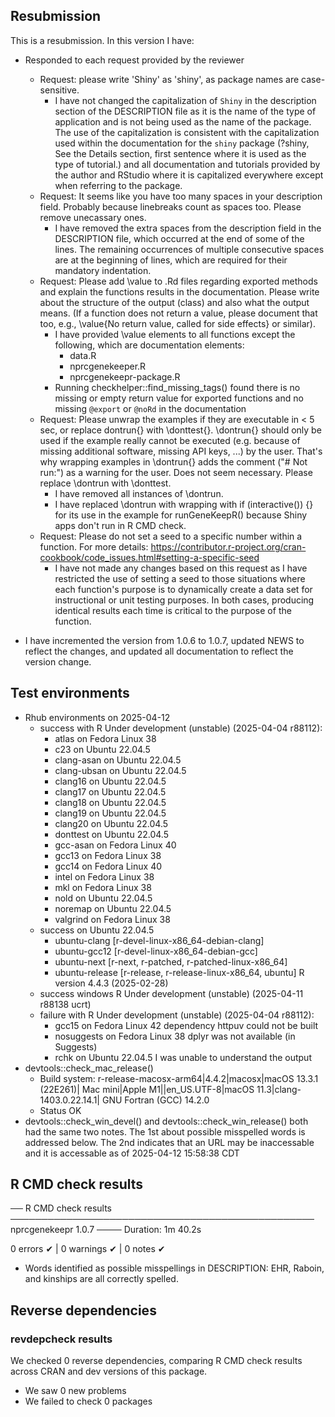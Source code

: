## Resubmission
This is a resubmission. In this version I have:

* Responded to each request provided by the reviewer
  - Request: please write 'Shiny' as 'shiny', as package names are 
    case-sensitive.
    -   I have not changed the capitalization of `Shiny` in the description 
        section of the DESCRIPTION file as it is the name of the type of 
        application and is not being used as the name of the package. The use
        of the capitalization is consistent with the capitalization used within
        the documentation for the `shiny` package (?shiny, See the Details 
        section, first sentence where it is used as the type of tutorial.) 
        and all documentation and tutorials provided by the author and RStudio
        where it is capitalized everywhere except when referring to the package.
  - Request: It seems like you have too many spaces in your description field. 
    Probably because linebreaks count as spaces too. Please remove unecassary 
    ones.
    -  I have removed the extra spaces from the description field in the 
       DESCRIPTION file, which occurred at the end of some of the lines. The 
       remaining occurrences of multiple consecutive spaces are at the
       beginning of lines, which are required for their mandatory indentation.
  - Request: Please add \value to .Rd files regarding exported methods and
    explain the functions results in the documentation. Please write about the
    structure of the output (class) and also what the output means. (If a
    function does not return a value, please document that too, e.g.,
    \value{No return value, called for side effects} or similar).
    -  I have provided \value elements to all functions except the following,
       which are documentation elements:
       - data.R
       - nprcgenekeeper.R
       - nprcgenekeepr-package.R
    -  Running checkhelper::find_missing_tags() found there is no missing or
       empty return value for exported functions and no missing `@export` or 
       `@noRd` in the documentation
  - Request: Please unwrap the examples if they are executable in < 5 sec, or
    replace dontrun{} with \donttest{}.
    \dontrun{} should only be used if the example really cannot be executed
    (e.g. because of missing additional software, missing API keys, ...) by the
    user. That's why wrapping examples in \dontrun{} adds the comment 
    ("# Not run:") as a warning for the user. Does not seem necessary. 
    Please replace \dontrun with \donttest.
    -   I have removed all instances of \dontrun.
    -   I have replaced \dontrun with wrapping with if (interactive()) {} for 
        its use in the example for runGeneKeepR() because Shiny apps don't run 
        in R CMD check.
  - Request: Please do not set a seed to a specific number within a function.
    For more details: <https://contributor.r-project.org/cran-cookbook/code_issues.html#setting-a-specific-seed>
    -  I have not made any changes based on this request as I have restricted 
       the use of setting a seed to those situations where each function's 
       purpose is to dynamically create a data set for instructional or unit 
       testing purposes. In both cases, producing identical results each time
       is critical to the purpose of the function.

* I have incremented the version from 1.0.6 to 1.0.7, updated NEWS to reflect
  the changes, and updated all documentation to reflect the version change.

## Test environments
* Rhub environments on 2025-04-12
  * success with R Under development (unstable) (2025-04-04 r88112):
     * atlas on Fedora Linux 38
     * c23 on Ubuntu 22.04.5
     * clang-asan on Ubuntu 22.04.5
     * clang-ubsan on Ubuntu 22.04.5
     * clang16 on Ubuntu 22.04.5
     * clang17 on Ubuntu 22.04.5
     * clang18 on Ubuntu 22.04.5
     * clang19 on Ubuntu 22.04.5
     * clang20 on Ubuntu 22.04.5
     * donttest on Ubuntu 22.04.5
     * gcc-asan on Fedora Linux 40
     * gcc13 on Fedora Linux 38
     * gcc14 on Fedora Linux 40
     * intel on Fedora Linux 38
     * mkl on Fedora Linux 38
     * nold on Ubuntu 22.04.5
     * noremap on Ubuntu 22.04.5
     * valgrind on Fedora Linux 38
  * success on Ubuntu 22.04.5
     * ubuntu-clang  [r-devel-linux-x86_64-debian-clang]
     * ubuntu-gcc12  [r-devel-linux-x86_64-debian-gcc]
     * ubuntu-next  [r-next, r-patched, r-patched-linux-x86_64]
     * ubuntu-release  [r-release, r-release-linux-x86_64, ubuntu] R version 4.4.3 (2025-02-28)
  * success windows R Under development (unstable) (2025-04-11 r88138 ucrt)
  * failure with R Under development (unstable) (2025-04-04 r88112):
     * gcc15 on Fedora Linux 42 dependency httpuv could not be built
     * nosuggests on Fedora Linux 38 dplyr was not available (in Suggests)
     * rchk on Ubuntu 22.04.5 I was unable to understand the output
* devtools::check_mac_release()
  * Build system: r-release-macosx-arm64|4.4.2|macosx|macOS 13.3.1 (22E261)|
    Mac mini|Apple M1||en_US.UTF-8|macOS 11.3|clang-1403.0.22.14.1|
    GNU Fortran (GCC) 14.2.0
  * Status OK
* devtools::check_win_devel() and devtools::check_win_release() both had the 
  same two notes. The 1st about possible misspelled words is addressed below.
  The 2nd indicates that an URL may be inaccessable and it is accessable as of
  2025-04-12 15:58:38 CDT
    
## R CMD check results
── R CMD check results ───────────────────────────────────────────────── nprcgenekeepr 1.0.7 ────
Duration: 1m 40.2s

0 errors ✔ | 0 warnings ✔ | 0 notes ✔

* Words identified as possible misspellings in DESCRIPTION: EHR, Raboin, and 
  kinships are all correctly spelled.
   
## Reverse dependencies
### revdepcheck results

We checked 0 reverse dependencies, comparing R CMD check results across CRAN 
and dev versions of this package.

 * We saw 0 new problems
 * We failed to check 0 packages

